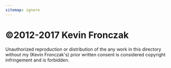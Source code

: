 ```yaml
---
sitemap: ignore
---
```

# ©2012-2017 Kevin Fronczak

Unauthorized reproduction or distribution of the any work in this directory without my (Kevin Fronczak's) prior written consent is considered copyright infringement and is forbidden.
